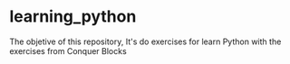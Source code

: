 # learning_python
The objetive of this repository, It's do exercises for learn Python with the exercises from Conquer Blocks

